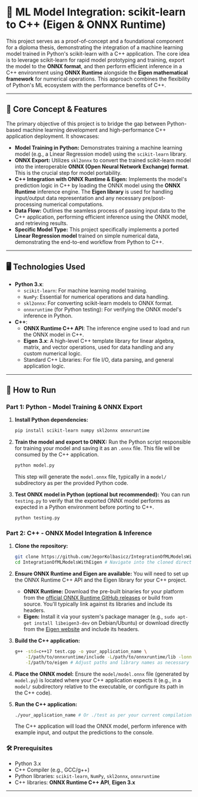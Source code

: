 # 🤖 ML Model Integration: scikit-learn to C++ (Eigen & ONNX Runtime)

This project serves as a proof-of-concept and a foundational component for a diploma thesis, demonstrating the integration of a machine learning model trained in Python's scikit-learn with a C++ application. The core idea is to leverage scikit-learn for rapid model prototyping and training, export the model to the **ONNX format**, and then perform efficient inference in a C++ environment using **ONNX Runtime** alongside the **Eigen mathematical framework** for numerical operations. This approach combines the flexibility of Python's ML ecosystem with the performance benefits of C++.

---

## 🧠 Core Concept & Features

The primary objective of this project is to bridge the gap between Python-based machine learning development and high-performance C++ application deployment. It showcases:

-   **Model Training in Python:** Demonstrates training a machine learning model (e.g., a Linear Regression model) using the `scikit-learn` library.
-   **ONNX Export:** Utilizes `skl2onnx` to convert the trained scikit-learn model into the interoperable **ONNX (Open Neural Network Exchange) format**. This is the crucial step for model portability.
-   **C++ Integration with ONNX Runtime & Eigen:** Implements the model's prediction logic in C++ by loading the ONNX model using the **ONNX Runtime** inference engine. The **Eigen library** is used for handling input/output data representation and any necessary pre/post-processing numerical computations.
-   **Data Flow:** Outlines the seamless process of passing input data to the C++ application, performing efficient inference using the ONNX model, and retrieving results.
-   **Specific Model Type:** This project specifically implements a ported **Linear Regression model** trained on simple numerical data, demonstrating the end-to-end workflow from Python to C++.

---

## 🖥️ Technologies Used

-   **Python 3.x**:
    -   `scikit-learn`: For machine learning model training.
    -   `NumPy`: Essential for numerical operations and data handling.
    -   `skl2onnx`: For converting scikit-learn models to ONNX format.
    -   `onnxruntime` (for Python testing): For verifying the ONNX model's inference in Python.
-   **C++**:
    -   **ONNX Runtime C++ API**: The inference engine used to load and run the ONNX model in C++.
    -   **Eigen 3.x**: A high-level C++ template library for linear algebra, matrix, and vector operations, used for data handling and any custom numerical logic.
    -   Standard C++ Libraries: For file I/O, data parsing, and general application logic.


---

## 🚀 How to Run

### Part 1: Python - Model Training & ONNX Export

1.  **Install Python dependencies:**
    ```bash
    pip install scikit-learn numpy skl2onnx onnxruntime
    ```
2.  **Train the model and export to ONNX:**
    Run the Python script responsible for training your model and saving it as an `.onnx` file. This file will be consumed by the C++ application.
    ```bash
    python model.py
    ```
    This step will generate the `model.onnx` file, typically in a `model/` subdirectory as per the provided Python code.

3.  **Test ONNX model in Python (optional but recommended):**
    You can run `testing.py` to verify that the exported ONNX model performs as expected in a Python environment before porting to C++.
    ```bash
    python testing.py
    ```

### Part 2: C++ - ONNX Model Integration & Inference

1.  **Clone the repository:**
    ```bash
    git clone https://github.com/JegorKolbasicz/IntegrationOfMLModelsWithEigen
    cd IntegrationOfMLModelsWithEigen # Navigate into the cloned directory
    ```

2.  **Ensure ONNX Runtime and Eigen are available:**
    You will need to set up the ONNX Runtime C++ API and the Eigen library for your C++ project.
    * **ONNX Runtime:** Download the pre-built binaries for your platform from the [official ONNX Runtime GitHub releases](https://github.com/microsoft/onnxruntime/releases) or build from source. You'll typically link against its libraries and include its headers.
    * **Eigen:** Install it via your system's package manager (e.g., `sudo apt-get install libeigen3-dev` on Debian/Ubuntu) or download directly from the [Eigen website](https://eigen.tuxfamily.org/index.php?title=Main_Page) and include its headers.


3.  **Build the C++ application:**
    ```bash
    g++ -std=c++17 test.cpp -o your_application_name \
        -I/path/to/onnxruntime/include -L/path/to/onnxruntime/lib -lonnxruntime \
        -I/path/to/eigen # Adjust paths and library names as necessary
    ```

4.  **Place the ONNX model:**
    Ensure the `model/model.onnx` file (generated by `model.py`) is located where your C++ application expects it (e.g., in a `model/` subdirectory relative to the executable, or configure its path in the C++ code).

5.  **Run the C++ application:**
    ```bash
    ./your_application_name # Or ./test as per your current compilation output
    ```
    The C++ application will load the ONNX model, perform inference with example input, and output the predictions to the console.

### 🛠️ Prerequisites

-   Python 3.x
-   C++ Compiler (e.g., GCC/g++)
-   Python libraries: `scikit-learn`, `NumPy`, `skl2onnx`, `onnxruntime`
-   C++ libraries: **ONNX Runtime C++ API**, **Eigen 3.x**

---

